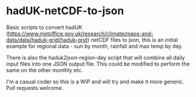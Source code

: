 # hadUK-netCDF-to-json

Basic scripts to convert hadUK (https://www.metoffice.gov.uk/research/climate/maps-and-data/data/haduk-grid/haduk-grid) netCDF files to json, this is an initial example for regional data - sun by month, rainfall and max temp by day.

There is also the haduk2json-region-day script that will combine all daily input files into one JSON output file. This could be modified to perform the same on the other monthly etc.

I'm a casual coder so this is a WiP and will try and make it more generic. Pull requests welcome.
